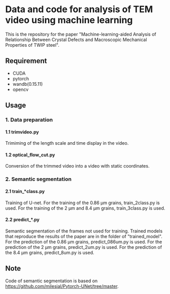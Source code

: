 # Data and code for analysis of TEM video using machine learning
This is the repository for the paper "Machine-learning-aided Analysis of Relationship Between Crystal Defects and Macroscopic Mechanical Properties of TWIP steel".
## Requirement
- CUDA
- pytorch
- wandb(0.15.11)
- opencv
## Usage
### 1. Data preparation
#### 1.1  trimvideo.py
Trimiming of the length scale and time display in the video.
#### 1.2 optical_flow_cut.py
Conversion of the trimmed video into a video with static coordinates.
### 2. Semantic segmentation
#### 2.1 train_*class.py
Training of U-net. For the training of the 0.86 μm grains, train_2class.py is used. For the training of the 2 μm and 8.4 μm grains, train_3class.py is used.
#### 2.2 predict_*.py
Semantic segmentation of the frames not used for training. Trained models that reproduce the results of the paper are in the folder of "trained_model". For the prediction of the 0.86 μm grains, predict_086um.py is used. For the prediction of the 2 μm grains, predict_2um.py is used. For the prediction of the 8.4 μm grains, predict_8um.py is used. 
## Note
Code of semantic segmentation is based on https://github.com/milesial/Pytorch-UNet/tree/master.
